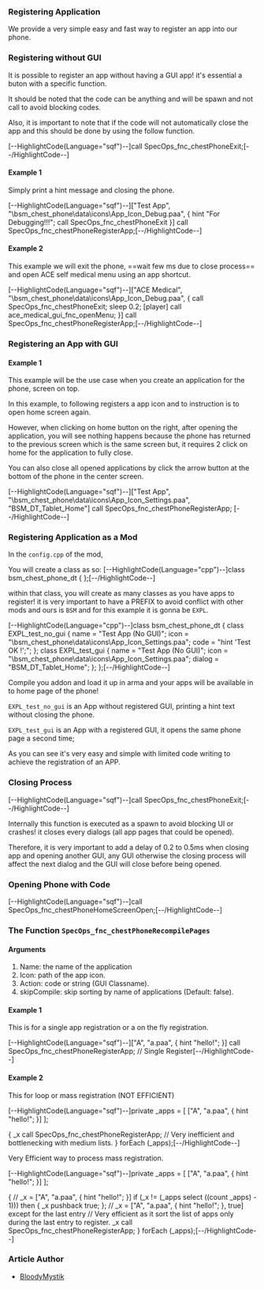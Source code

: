 ### Registering Application
We provide a very simple easy and fast way to register an app into our phone.

### Registering without GUI
It is possible to register an app without having a GUI app! it's essential a buton with a specific function.

It should be noted that the code can be anything and will be spawn and not call to avoid blocking codes.

Also, it is important to note that if the code will not automatically close the app and this should be done by using the follow function.

[--HighlightCode(Language="sqf")--]call SpecOps_fnc_chestPhoneExit;[--/HighlightCode--]

#### Example 1
Simply print a hint message and closing the phone.

[--HighlightCode(Language="sqf")--]["Test App", "\bsm_chest_phone\data\icons\App_Icon_Debug.paa", { hint "For Debugging!!!"; call SpecOps_fnc_chestPhoneExit }] call SpecOps_fnc_chestPhoneRegisterApp;[--/HighlightCode--]

#### Example 2
This example we will exit the phone, ==wait few ms due to close process== and open ACE self medical menu using an app shortcut.

[--HighlightCode(Language="sqf")--]["ACE Medical", "\bsm_chest_phone\data\icons\App_Icon_Debug.paa", { call SpecOps_fnc_chestPhoneExit; sleep 0.2; [player] call ace_medical_gui_fnc_openMenu; }] call SpecOps_fnc_chestPhoneRegisterApp;[--/HighlightCode--]

### Registering an App with GUI
#### Example 1
This example will be the use case when you create an application for the phone, screen on top.

In this example, to following registers a app icon and to instruction is to open home screen again.

However, when clicking on home button on the right, after opening the application, you will see nothing happens because the phone has returned to the previous screen which is the same screen but, it requires 2 click on home for the application to fully close.

You can also close all opened applications by click the arrow button at the bottom of the phone in the center screen.

[--HighlightCode(Language="sqf")--]["Test App", "\bsm_chest_phone\data\icons\App_Icon_Settings.paa", "BSM_DT_Tablet_Home"] call SpecOps_fnc_chestPhoneRegisterApp; [--/HighlightCode--]

### Registering Application as a Mod
In the ``config.cpp`` of the mod,

You will create a class as so:
[--HighlightCode(Language="cpp")--]class bsm_chest_phone_dt {
};[--/HighlightCode--]

within that class, you will create as many classes as you have apps to register! it is very important to have a PREFIX to avoid conflict with other mods and ours is ``BSM`` and for this example it is gonna be ``EXPL``.

[--HighlightCode(Language="cpp")--]class bsm_chest_phone_dt {
	class EXPL_test_no_gui {
		name = "Test App (No GUI)";
		icon = "\bsm_chest_phone\data\icons\App_Icon_Settings.paa";
		code = "hint 'Test OK !';";
	};
	class EXPL_test_gui {
		name = "Test App (No GUI)";
		icon = "\bsm_chest_phone\data\icons\App_Icon_Settings.paa";
		dialog = "BSM_DT_Tablet_Home";
	};
};[--/HighlightCode--]

Compile you addon and load it up in arma and your apps will be available in to home page of the phone!

``EXPL_test_no_gui`` is an App without registered GUI, printing a hint text without closing the phone.

``EXPL_test_gui`` is an App with a registered GUI, it opens the same phone page a second time;

As you can see it's very easy and simple with limited code writing to achieve the registration of an APP.

### Closing Process

[--HighlightCode(Language="sqf")--]call SpecOps_fnc_chestPhoneExit;[--/HighlightCode--]

Internally this function is executed as a spawn to avoid blocking UI or crashes! it closes every dialogs (all app pages that could be opened).

Therefore, it is very important to add a delay of 0.2 to 0.5ms when closing app and opening another GUI, any GUI otherwise the closing process will affect the next dialog and the GUI will close before being opened.

### Opening Phone with Code

[--HighlightCode(Language="sqf")--]call SpecOps_fnc_chestPhoneHomeScreenOpen;[--/HighlightCode--]

### The Function ``SpecOps_fnc_chestPhoneRecompilePages``
#### Arguments
1. Name: the name of the application
2. Icon: path of the app icon.
3. Action: code or string (GUI Classname).
4. skipCompile: skip sorting by name of applications (Default: false).

#### Example 1
This is for a single app registration or a on the fly registration.

[--HighlightCode(Language="sqf")--]["A", "a.paa", { hint "hello!"; }] call SpecOps_fnc_chestPhoneRegisterApp; // Single Register[--/HighlightCode--]
#### Example 2
This for loop or mass registration (NOT EFFICIENT)

[--HighlightCode(Language="sqf")--]private _apps = [
    ["A", "a.paa", { hint "hello!"; }]
];

{
    _x call SpecOps_fnc_chestPhoneRegisterApp; // Very inefficient and bottlenecking with medium lists.
} forEach (_apps);[--/HighlightCode--]

Very Efficient way to process mass registration.

[--HighlightCode(Language="sqf")--]private _apps = [
    ["A", "a.paa", { hint "hello!"; }]
];


{
    // _x = ["A", "a.paa", { hint "hello!"; }]
    if (_x != (_apps select ((count _apps) - 1))) then { _x pushback true; };
    // _x = ["A", "a.paa", { hint "hello!"; }, true] except for the last entry
    // Very efficient as it sort the list of apps only during the last entry to register.
    _x call SpecOps_fnc_chestPhoneRegisterApp;
} forEach (_apps);[--/HighlightCode--]

### Article Author
- [BloodyMystik](https://steamcommunity.com/id/bloodymystik/)


